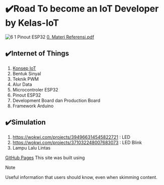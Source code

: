 # ✔️Road To become an IoT Developer by Kelas-IoT

![6 1  Pinout ESP32](https://github.com/user-attachments/assets/6a577bfd-475c-4789-a74b-b50a14fb7368)
[0. Materi Referensi.pdf](https://github.com/user-attachments/files/18367548/0.Materi.Referensi.pdf)


## ✔️Internet of Things
1.  [Konsep IoT]([https://pages.github.com/](https://github.com/mhmdnvn18/Course_Kelas-IOT/tree/ea43fd66eec50c829149b21a21eca8324f0db535/Materi/1.%20Pengenalan%20Konsep%20IoT))
2. Bentuk Sinyal
3. Teknik PWM
4. Alur Data
5. Microcontroler ESP32
6. Pinout ESP32
7. Development Board dan Production Board
8. Framework Arduino

## ✔️Simulation
1. https://wokwi.com/projects/394966314545822721 : LED
2. https://wokwi.com/projects/371032248007683073 : LED Blink
3. Lampu Lalu Lintas




[GitHub Pages](https://pages.github.com/) This site was built using 





> [!NOTE]
> Useful information that users should know, even when skimming content.
